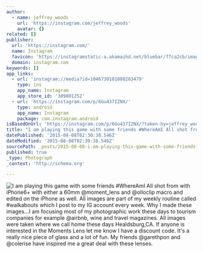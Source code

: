 ```yaml
---
author:
  - name: jeffrey_woods
    url: 'https://instagram.com/jeffrey_woods'
    avatar: {}
related: []
publisher:
  url: 'https://instagram.com/'
  name: Instagram
  favicon: 'https://instagramstatic-a.akamaihd.net/bluebar/f7ca2cb/images/ico/favicon.ico'
  domain: instagram.com
keywords: []
app_links:
  - url: 'instagram://media?id=1046730181888283479'
    type: ios
    app_name: Instagram
    app_store_id: '389801252'
  - url: 'https://instagram.com/p/6Gu437IZNX/'
    type: android
    app_name: Instagram
    package: com.instagram.android
isBasedOnUrl: 'https://instagram.com/p/6Gu437IZNX/?taken-by=jeffrey_woods'
title: "I am playing this game with some friends ‪#‎WhereAmI All shot from with iPhone6+ with either a 60mm @moment_lens and @olloclip macro and edited on the iPhone as well. All images are part of my weekly routine called ‪#‎walkabouts‬ which I post to my IG account every week. Why I made these images...I am focusing most of my photographic work these days to tourism companies for example @airbnb, wine and travel magazines. All images were taken where we call home these days Healdsburg,CA. If anyone is interested in the Moments Lens let me know I have a discount code. It's a really nice piece of glass and a lot of fun. My friends @garethpon and @colerise have inspired me a great deal with these lenses."
datePublished: '2015-08-08T02:30:38.546Z'
dateModified: '2015-08-08T02:30:38.546Z'
sourcePath: _posts/2015-08-08-i-am-playing-this-game-with-some-friends-whereami-all-sho.md
published: true
_type: Photograph
_context: 'http://schema.org'

---
```

![I am playing this game with some friends ‪&num;‎WhereAmI All shot from with iPhone6&plus; with either a 60mm &commat;moment&lowbar;lens and &commat;olloclip macro and edited on the iPhone as well&period; All images are part of my weekly routine called ‪&num;‎walkabouts‬ which I post to my IG account every week&period; Why I made these images&period;&period;&period;I am focusing most of my photographic work these days to tourism companies for example &commat;airbnb&comma; wine and travel magazines&period; All images were taken where we call home these days Healdsburg&comma;CA&period; If anyone is interested in the Moments Lens let me know I have a discount code&period; It's a really nice piece of glass and a lot of fun&period; My friends &commat;garethpon and &commat;colerise have inspired me a great deal with these lenses&period;](https://igcdn-photos-d-a.akamaihd.net/hphotos-ak-xaf1/t51.2885-15/1389282_1462989447337643_491732110_n.jpg)